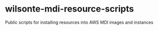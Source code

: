 # wilsonte-mdi-resource-scripts
Public scripts for installing resources into AWS MDI images and instances
